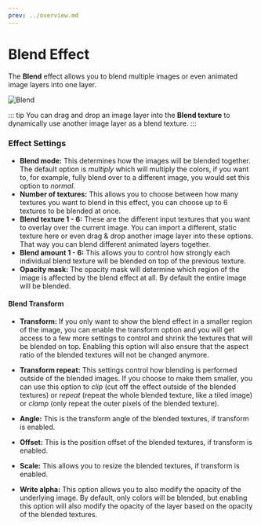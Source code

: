 ```yaml
---
prev: ../overview.md
---
```

# Blend Effect

The **Blend** effect allows you to blend multiple images or even animated image layers into one layer.

![Blend](/img/effects/Blend.gif)

::: tip
You can drag and drop an image layer into the **Blend texture** to dynamically use another image layer as a blend texture.
:::

### Effect Settings

* **Blend mode:** This determines how the images will be blended together. The default option is *multiply* which will multiply the colors, if you want to, for example, fully blend over to a different image, you would set this option to *normal*.
* **Number of textures:** This allows you to choose between how many textures you want to blend in this effect, you can choose up to 6 textures to be blended at once.
* **Blend texture 1 - 6:** These are the different input textures that you want to overlay over the current image. You can import a different, static texture here or even drag & drop another image layer into these options. That way you can blend different animated layers together.
* **Blend amount 1 - 6:** This allows you to control how strongly each individual blend texture will be blended on top of the previous texture.
* **Opacity mask:** The opacity mask will determine which region of the image is affected by the blend effect at all. By default the entire image will be blended.

#### Blend Transform

* **Transform:** If you only want to show the blend effect in a smaller region of the image, you can enable the transform option and you will get access to a few more settings to control and shrink the textures that will be blended on top. Enabling this option will also ensure that the aspect ratio of the blended textures will not be changed anymore.
* **Transform repeat:** This settings control how blending is performed outside of the blended images. If you choose to make them smaller, you can use this option to *clip* (cut off the effect outside of the blended textures) or *repeat* (repeat the whole blended texture, like a tiled image) or *clamp* (only repeat the outer pixels of the blended texture).
* **Angle:** This is the transform angle of the blended textures, if transform is enabled.
* **Offset:** This is the position offset of the blended textures, if transform is enabled.
* **Scale:** This allows you to resize the blended textures, if transform is enabled.

* **Write alpha:** This option allows you to also modify the opacity of the underlying image. By default, only colors will be blended, but enabling this option will also modify the opacity of the layer based on the opacity of the blended textures.
